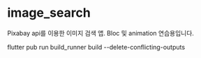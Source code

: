 # image_search
Pixabay api를 이용한 이미지 검색 앱.
Bloc 및 animation 연습용입니다.

flutter pub run build_runner build --delete-conflicting-outputs

